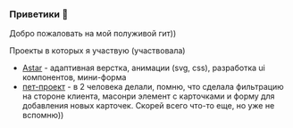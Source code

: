 ### Приветики 💜

Добро пожаловать на мой полуживой гит))

Проекты в которых я участвую (участвовала)

- [Astar](https://astar-it.com) - адаптивная верстка, анимации (svg, css), разработка ui компонентов, мини-форма
- [пет-проект](https://dnd-characters.ru) - в 2 человека делали, помню, что сделала фильтрацию на стороне клиента, масонри элемент с карточками и форму для добавления новых карточек. Скорей всего что-то еще, но уже не вспомню))


<!--
**LitVi74/LitVi74** is a ✨ _special_ ✨ repository because its `README.md` (this file) appears on your GitHub profile.

Here are some ideas to get you started:

- 🔭 I’m currently working on ...
- 🌱 I’m currently learning ...
- 👯 I’m looking to collaborate on ...
- 🤔 I’m looking for help with ...
- 💬 Ask me about ...
- 📫 How to reach me: ...
- 😄 Pronouns: ...
- ⚡ Fun fact: ...
-->
